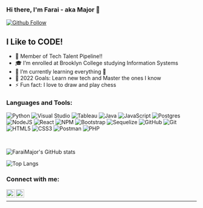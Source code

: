 ### Hi there, I'm Farai - aka Major 👋 

[![Github Follow](https://img.shields.io/github/followers/FaraiMajor?style=for-the-badge)](https://github.com/FaraiMajor)

## I Like to CODE!

- 🔭 Member of Tech Talent Pipeline!!
- 🎓 I’m enrolled at Brooklyn College studying Information Systems
- 🌱 I’m currently learning everything 🤣
- 🥅 2022 Goals: Learn new tech and Master the ones I know
- ⚡ Fun fact: I love to draw and play chess


### Languages and Tools:

![Python](https://img.shields.io/badge/Python-14354C?style=for-the-badge&logo=python&logoColor=white)
![Visual Studio](https://img.shields.io/badge/Visual%20Studio-5C2D91.svg?style=for-the-badge&logo=visual-studio&logoColor=white)
![Tableau](https://img.shields.io/badge/Tableau-E97627?style=for-the-badge&logo=Tableau&logoColor=white)
![Java](https://img.shields.io/badge/java-%23ED8B00.svg?style=for-the-badge&logo=java&logoColor=white)
![JavaScript](https://img.shields.io/badge/javascript-%23323330.svg?style=for-the-badge&logo=javascript&logoColor=%23F7DF1E)
![Postgres](https://img.shields.io/badge/postgres-%23316192.svg?style=for-the-badge&logo=postgresql&logoColor=white)
![NodeJS](https://img.shields.io/badge/node.js-6DA55F?style=for-the-badge&logo=node.js&logoColor=white)
![React](https://img.shields.io/badge/react-%2320232a.svg?style=for-the-badge&logo=react&logoColor=%2361DAFB)
![NPM](https://img.shields.io/badge/NPM-%23000000.svg?style=for-the-badge&logo=npm&logoColor=white)
![Bootstrap](https://img.shields.io/badge/bootstrap-%23563D7C.svg?style=for-the-badge&logo=bootstrap&logoColor=white)
![Sequelize](https://img.shields.io/badge/Sequelize-52B0E7?style=for-the-badge&logo=Sequelize&logoColor=white)
![GitHub](https://img.shields.io/badge/github-%23121011.svg?style=for-the-badge&logo=github&logoColor=white)
![Git](https://img.shields.io/badge/git-%23F05033.svg?style=for-the-badge&logo=git&logoColor=white)
![HTML5](https://img.shields.io/badge/html5-%23E34F26.svg?style=for-the-badge&logo=html5&logoColor=white)
![CSS3](https://img.shields.io/badge/css3-%231572B6.svg?style=for-the-badge&logo=css3&logoColor=white)
![Postman](https://img.shields.io/badge/Postman-FF6C37?style=for-the-badge&logo=postman&logoColor=white)
![PHP](https://img.shields.io/badge/PHP-777BB4?style=for-the-badge&logo=php&logoColor=white)

<br />


![FaraiMajor's GitHub stats](https://github-readme-stats.vercel.app/api?username=FaraiMajor&show_icons=true&theme=dracula)


![Top Langs](https://github-readme-stats.vercel.app/api/top-langs/?username=FaraiMajor&layout=compact&theme=dracula)

### Connect with me:

[<img align="left" alt="FaraiMajor | Linkedin" width="22px" src="https://cdn.jsdelivr.net/npm/simple-icons@v3/icons/linkedin.svg" />][linkedin]
[<img align="left" alt="FaraiMajor's Instagram" width="22px" src="https://cdn.jsdelivr.net/npm/simple-icons@v3/icons/instagram.svg" />][instagram]
<br />





---

<!-- LINKS -->
[linkedin]:https://www.linkedin.com/in/faraimutukumira/
[instagram]: https://www.instagram.com/faraimajor/
